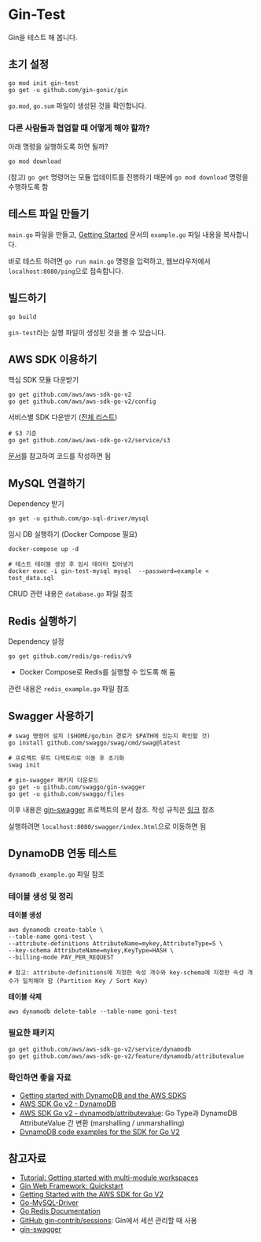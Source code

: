 # Gin-Test

Gin을 테스트 해 봅니다. 

## 초기 설정

```shell
go mod init gin-test
go get -u github.com/gin-gonic/gin
```

`go.mod`, `go.sum` 파일이 생성된 것을 확인합니다. 

### 다른 사람들과 협업할 때 어떻게 해야 할까?

아래 명령을 실행하도록 하면 될까?

```shell
go mod download
```

(참고) `go get` 명령어는 모듈 업데이트를 진행하기 때문에 `go mod download` 명령을 수행하도록 함

## 테스트 파일 만들기 

`main.go` 파일을 만들고, [Getting Started](https://gin-gonic.com/docs/quickstart/#getting-started) 문서의 `example.go` 파일 내용을 복사합니다. 

바로 테스트 하려면 `go run main.go` 명령을 입력하고, 웹브라우저에서 `localhost:8080/ping`으로 접속합니다. 

## 빌드하기

```shell
go build
```

`gin-test`라는 실행 파일이 생성된 것을 볼 수 있습니다.

## AWS SDK 이용하기

핵심 SDK 모듈 다운받기

```shell
go get github.com/aws/aws-sdk-go-v2
go get github.com/aws/aws-sdk-go-v2/config
```

서비스별 SDK 다운받기 ([전체 리스트](https://pkg.go.dev/github.com/aws/aws-sdk-go-v2#section-readme))

```shell
# S3 기준
go get github.com/aws/aws-sdk-go-v2/service/s3
```

[문서](https://aws.github.io/aws-sdk-go-v2/docs/getting-started/#invoke-an-operation)를 참고하여 코드를 작성하면 됨

## MySQL 연결하기

Dependency 받기

```shell
go get -u github.com/go-sql-driver/mysql
```

임시 DB 실행하기 (Docker Compose 필요)

```shell
docker-compose up -d

# 테스트 테이블 생성 후 임시 데이터 집어넣기
docker exec -i gin-test-mysql mysql  --password=example < test_data.sql
```

CRUD 관련 내용은 `database.go` 파일 참조

## Redis 실행하기

Dependency 설정

```shell
go get github.com/redis/go-redis/v9
```

* Docker Compose로 Redis를 실행할 수 있도록 해 둠

관련 내용은 `redis_example.go` 파일 참조

## Swagger 사용하기

```shell
# swag 명령어 설치 ($HOME/go/bin 경로가 $PATH에 있는지 확인할 것)
go install github.com/swaggo/swag/cmd/swag@latest

# 프로젝트 루트 디렉토리로 이동 후 초기화
swag init

# gin-swagger 패키지 다운로드
go get -u github.com/swaggo/gin-swagger
go get -u github.com/swaggo/files
```

이후 내용은 [gin-swagger](https://github.com/swaggo/gin-swagger) 프로젝트의 문서 참조. 작성 규칙은 [링크](https://github.com/swaggo/swag/blob/master/README.md#declarative-comments-format) 참조

실행하려면 `localhost:8080/swagger/index.html`으로 이동하면 됨

## DynamoDB 연동 테스트

`dynamodb_example.go` 파일 참조

### 테이블 생성 및 정리

**테이블 생성**

```shell
aws dynamodb create-table \
--table-name goni-test \
--attribute-definitions AttributeName=mykey,AttributeType=S \
--key-schema AttributeName=mykey,KeyType=HASH \
--billing-mode PAY_PER_REQUEST

# 참고: attribute-definitions에 지정한 속성 개수와 key-schema에 지정한 속성 개수가 일치해야 함 (Partition Key / Sort Key)
```

**테이블 삭제**

```shell
aws dynamodb delete-table --table-name goni-test
```

### 필요한 패키지

```shell
go get github.com/aws/aws-sdk-go-v2/service/dynamodb
go get github.com/aws/aws-sdk-go-v2/feature/dynamodb/attributevalue
```
### 확인하면 좋을 자료

* [Getting started with DynamoDB and the AWS SDKS](https://docs.aws.amazon.com/amazondynamodb/latest/developerguide/GettingStarted.html)
* [AWS SDK Go v2 - DynamoDB](https://pkg.go.dev/github.com/aws/aws-sdk-go-v2/service/dynamodb)
* [AWS SDK Go v2 - dynamodb/attributevalue](https://pkg.go.dev/github.com/aws/aws-sdk-go-v2/feature/dynamodb/attributevalue): Go Type과 DynamoDB AttributeValue 간 변환 (marshalling / unmarshalling)
* [DynamoDB code examples for the SDK for Go V2](https://github.com/awsdocs/aws-doc-sdk-examples/tree/main/gov2/dynamodb)

## 참고자료

* [Tutorial: Getting started with multi-module workspaces](https://go.dev/doc/tutorial/workspaces)
* [Gin Web Framework: Quickstart](https://gin-gonic.com/docs/quickstart/)
* [Getting Started with the AWS SDK for Go V2](https://aws.github.io/aws-sdk-go-v2/docs/getting-started/)
* [Go-MySQL-Driver](https://github.com/go-sql-driver/mysql?tab=readme-ov-file)
* [Go Redis Documentation](https://redis.uptrace.dev/guide/go-redis.html)
* [GitHub gin-contrib/sessions](https://github.com/gin-contrib/sessions): Gin에서 세션 관리할 때 사용
* [gin-swagger](https://github.com/swaggo/gin-swagger)